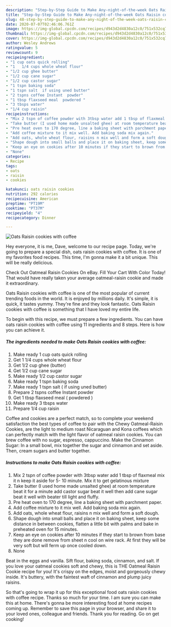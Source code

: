 ```yaml
---
description: "Step-by-Step Guide to Make Any-night-of-the-week Oats Raisin cookies with coffee"
title: "Step-by-Step Guide to Make Any-night-of-the-week Oats Raisin cookies with coffee"
slug: 48-step-by-step-guide-to-make-any-night-of-the-week-oats-raisin-cookies-with-coffee
date: 2020-07-07T02:46:06.761Z
image: https://img-global.cpcdn.com/recipes/d943d2d4830a12c0/751x532cq70/oats-raisin-cookies-with-coffee-recipe-main-photo.jpg
thumbnail: https://img-global.cpcdn.com/recipes/d943d2d4830a12c0/751x532cq70/oats-raisin-cookies-with-coffee-recipe-main-photo.jpg
cover: https://img-global.cpcdn.com/recipes/d943d2d4830a12c0/751x532cq70/oats-raisin-cookies-with-coffee-recipe-main-photo.jpg
author: Wesley Andrews
ratingvalue: 5
reviewcount: 9
recipeingredient:
- "1 cup oats quick rolling"
- "1   1/4 cups whole wheat flour"
- "1/2 cup ghee butter"
- "1/2 cup cane sugar"
- "1/2 cup castor sugar"
- "1 tspn baking soda"
- "1 tspn salt  if using uned butter"
- "2 tspns coffee Instant  powder"
- "1 tbsp flaxseed meal  powdered "
- "3 tbsps water"
- "1/4 cup raisin"
recipeinstructions:
- "Mix 2 tspn of coffee powder with 3tbsp water add 1 tbsp of flaxmeal mix it n keep it aside for 5- 10 minute. Mix it to get gelatinous mixture"
- "Take butter (I used home made unsalted ghee) at room temperature beat it for a minute add castor sugar beat it well then add cane sugar beat it well with beater till light and fluffy."
- "Pre heat oven to 170 degree, line a baking sheet with parchment paper."
- "Add coffee mixture to it mix well. Add baking soda mix again."
- "Add oats, whole wheat flour, raisins n mix well and form a soft dough."
- "Shape dough into small balls and place it on baking sheet, keep some distance in between cookies, flatten a little bit with palms and bake in preheated oven for 15 minutes."
- "Keep an eye on cookies after 10 minutes if they start to brown from base they are done remove from sheet n cool on wire rack. At first they will be very soft but will ferm up once cooled down."
- "None"
categories:
- Recipe
tags:
- oats
- raisin
- cookies

katakunci: oats raisin cookies 
nutrition: 292 calories
recipecuisine: American
preptime: "PT19M"
cooktime: "PT37M"
recipeyield: "4"
recipecategory: Dinner

---
```



![Oats Raisin cookies with coffee](https://img-global.cpcdn.com/recipes/d943d2d4830a12c0/751x532cq70/oats-raisin-cookies-with-coffee-recipe-main-photo.jpg)

Hey everyone, it is me, Dave, welcome to our recipe page. Today, we're going to prepare a special dish, oats raisin cookies with coffee. It is one of my favorites food recipes. This time, I'm gonna make it a bit unique. This will be really delicious.

Check Out Oatmeal Raisin Cookies On eBay. Fill Your Cart With Color Today! That would have really taken your average oatmeal-raisin cookie and made it extraordinary.

Oats Raisin cookies with coffee is one of the most popular of current trending foods in the world. It is enjoyed by millions daily. It's simple, it is quick, it tastes yummy. They're fine and they look fantastic. Oats Raisin cookies with coffee is something that I have loved my entire life.


To begin with this recipe, we must prepare a few ingredients. You can have oats raisin cookies with coffee using 11 ingredients and 8 steps. Here is how you can achieve it.

<!--inarticleads1-->

##### The ingredients needed to make Oats Raisin cookies with coffee:

1. Make ready 1 cup oats quick rolling
1. Get 1   1/4 cups whole wheat flour
1. Get 1/2 cup ghee (butter)
1. Get 1/2 cup cane sugar
1. Make ready 1/2 cup castor sugar
1. Make ready 1 tspn baking soda
1. Make ready 1 tspn salt ( if using uned butter)
1. Prepare 2 tspns coffee Instant  powder
1. Get 1 tbsp flaxseed meal ( powdered )
1. Make ready 3 tbsps water
1. Prepare 1/4 cup raisin


Coffee and cookies are a perfect match, so to complete your weekend satisfaction the best types of coffee to pair with the Chewy Oatmeal-Raisin Cookies, are the light to medium roast Nicaraguan and Kona coffees which can perfectly match with the light flavor of oatmeal raisin cookies. You can brew coffee with no sugar, espresso, cappuccino. Make the Cinnamon Sugar: In a small bowl, mix together the sugar and cinnamon and set aside. Then, cream sugars and butter together. 

<!--inarticleads2-->

##### Instructions to make Oats Raisin cookies with coffee:

1. Mix 2 tspn of coffee powder with 3tbsp water add 1 tbsp of flaxmeal mix it n keep it aside for 5- 10 minute. Mix it to get gelatinous mixture
1. Take butter (I used home made unsalted ghee) at room temperature beat it for a minute add castor sugar beat it well then add cane sugar beat it well with beater till light and fluffy.
1. Pre heat oven to 170 degree, line a baking sheet with parchment paper.
1. Add coffee mixture to it mix well. Add baking soda mix again.
1. Add oats, whole wheat flour, raisins n mix well and form a soft dough.
1. Shape dough into small balls and place it on baking sheet, keep some distance in between cookies, flatten a little bit with palms and bake in preheated oven for 15 minutes.
1. Keep an eye on cookies after 10 minutes if they start to brown from base they are done remove from sheet n cool on wire rack. At first they will be very soft but will ferm up once cooled down.
1. None


Beat in the eggs and vanilla. Sift flour, baking soda, cinnamon, and salt. If you love your oatmeal cookies soft and chewy, this is THE Oatmeal Raisin Cookie recipe for you! It&#39;s crispy on the edges, moist and gorgeously chewy inside. It&#39;s buttery, with the faintest waft of cinnamon and plump juicy raisins. 

So that's going to wrap it up for this exceptional food oats raisin cookies with coffee recipe. Thanks so much for your time. I am sure you can make this at home. There's gonna be more interesting food at home recipes coming up. Remember to save this page in your browser, and share it to your loved ones, colleague and friends. Thank you for reading. Go on get cooking!
